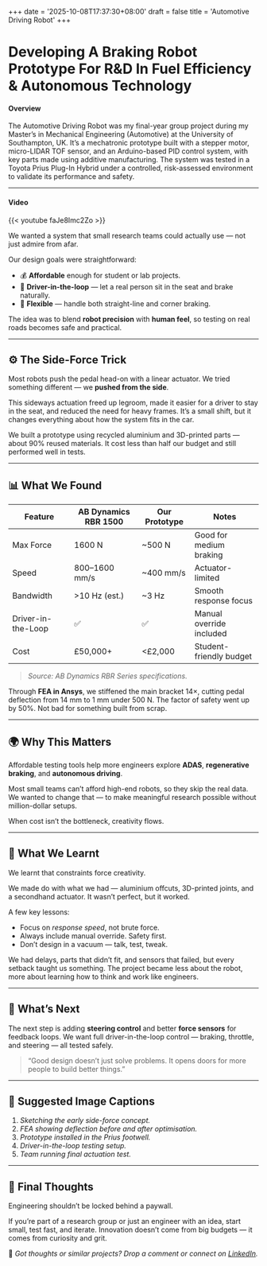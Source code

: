 +++
date = '2025-10-08T17:37:30+08:00'
draft = false
title = 'Automotive Driving Robot'
+++

# Developing A Braking Robot Prototype For R&D In Fuel Efficiency & Autonomous Technology

#### Overview

The Automotive Driving Robot was my final-year group project during my Master’s in Mechanical Engineering (Automotive) at the University of Southampton, UK. It’s a mechatronic prototype built with a stepper motor, micro-LIDAR TOF sensor, and an Arduino-based PID control system, with key parts made using additive manufacturing. The system was tested in a Toyota Prius Plug-In Hybrid under a controlled, risk-assessed environment to validate its performance and safety.

---

#### Video

{{< youtube faJe8Imc2Zo >}}

We wanted a system that small research teams could actually use — not just admire from afar.  

Our design goals were straightforward:  

- 💰 **Affordable** enough for student or lab projects.  
- 🧠 **Driver-in-the-loop** — let a real person sit in the seat and brake naturally.  
- 🔧 **Flexible** — handle both straight-line and corner braking.  

The idea was to blend **robot precision** with **human feel**, so testing on real roads becomes safe and practical.  

---

## ⚙️ The Side-Force Trick  

Most robots push the pedal head-on with a linear actuator. We tried something different — we **pushed from the side**.  

This sideways actuation freed up legroom, made it easier for a driver to stay in the seat, and reduced the need for heavy frames. It’s a small shift, but it changes everything about how the system fits in the car.  

We built a prototype using recycled aluminium and 3D-printed parts — about 90% reused materials. It cost less than half our budget and still performed well in tests.  

---

## 📊 What We Found  

| Feature | AB Dynamics RBR 1500 | Our Prototype | Notes |
|----------|----------------------|----------------|-------|
| Max Force | 1600 N | ~500 N | Good for medium braking |
| Speed | 800–1600 mm/s | ~400 mm/s | Actuator-limited |
| Bandwidth | >10 Hz (est.) | ~3 Hz | Smooth response focus |
| Driver-in-the-Loop | ✅ | ✅ | Manual override included |
| Cost | £50,000+ | <£2,000 | Student-friendly budget |

> *Source: AB Dynamics RBR Series specifications.*  

Through **FEA in Ansys**, we stiffened the main bracket 14×, cutting pedal deflection from 14 mm to 1 mm under 500 N. The factor of safety went up by 50%. Not bad for something built from scrap.  

---

## 🌍 Why This Matters  

Affordable testing tools help more engineers explore **ADAS**, **regenerative braking**, and **autonomous driving**.  

Most small teams can’t afford high-end robots, so they skip the real data. We wanted to change that — to make meaningful research possible without million-dollar setups.  

When cost isn’t the bottleneck, creativity flows.  

---

## 🧭 What We Learnt  

We learnt that constraints force creativity.  

We made do with what we had — aluminium offcuts, 3D-printed joints, and a secondhand actuator. It wasn’t perfect, but it worked.  

A few key lessons:  

- Focus on *response speed*, not brute force.  
- Always include manual override. Safety first.  
- Don’t design in a vacuum — talk, test, tweak.  

We had delays, parts that didn’t fit, and sensors that failed, but every setback taught us something. The project became less about the robot, more about learning how to think and work like engineers.  

---

## 🚀 What’s Next  

The next step is adding **steering control** and better **force sensors** for feedback loops. We want full driver-in-the-loop control — braking, throttle, and steering — all tested safely.  

> “Good design doesn’t just solve problems. It opens doors for more people to build better things.”  

---

## 📸 Suggested Image Captions  

1. *Sketching the early side-force concept.*  
2. *FEA showing deflection before and after optimisation.*  
3. *Prototype installed in the Prius footwell.*  
4. *Driver-in-the-loop testing setup.*  
5. *Team running final actuation test.*  

---

## 🏁 Final Thoughts  

Engineering shouldn’t be locked behind a paywall.  

If you’re part of a research group or just an engineer with an idea, start small, test fast, and iterate. Innovation doesn’t come from big budgets — it comes from curiosity and grit.  

💬 *Got thoughts or similar projects? Drop a comment or connect on [LinkedIn](https://linkedin.com/).*  
